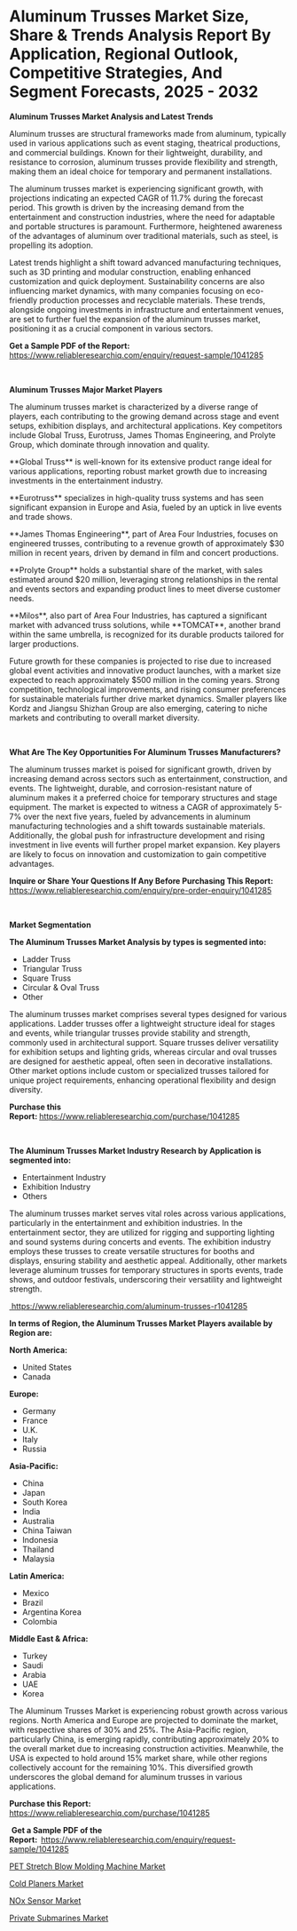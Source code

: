 <p><h1>Aluminum Trusses Market Size, Share & Trends Analysis Report By Application, Regional Outlook, Competitive Strategies, And Segment Forecasts, 2025 - 2032</h1></p><p><strong>Aluminum Trusses Market Analysis and Latest Trends</strong></p>
<p><p>Aluminum trusses are structural frameworks made from aluminum, typically used in various applications such as event staging, theatrical productions, and commercial buildings. Known for their lightweight, durability, and resistance to corrosion, aluminum trusses provide flexibility and strength, making them an ideal choice for temporary and permanent installations. </p><p>The aluminum trusses market is experiencing significant growth, with projections indicating an expected CAGR of 11.7% during the forecast period. This growth is driven by the increasing demand from the entertainment and construction industries, where the need for adaptable and portable structures is paramount. Furthermore, heightened awareness of the advantages of aluminum over traditional materials, such as steel, is propelling its adoption.</p><p>Latest trends highlight a shift toward advanced manufacturing techniques, such as 3D printing and modular construction, enabling enhanced customization and quick deployment. Sustainability concerns are also influencing market dynamics, with many companies focusing on eco-friendly production processes and recyclable materials. These trends, alongside ongoing investments in infrastructure and entertainment venues, are set to further fuel the expansion of the aluminum trusses market, positioning it as a crucial component in various sectors.</p></p>
<p><strong>Get a Sample PDF of the Report:&nbsp;</strong> <a href="https://www.reliableresearchiq.com/enquiry/request-sample/1041285?utm_campaign=1876&utm_medium=2&utm_source=Github&utm_content=ia&utm_term=17022025&utm_id=aluminum-trusses">https://www.reliableresearchiq.com/enquiry/request-sample/1041285</a></p>
<p>&nbsp;</p>
<p><strong>Aluminum Trusses Major Market Players</strong></p>
<p><p>The aluminum trusses market is characterized by a diverse range of players, each contributing to the growing demand across stage and event setups, exhibition displays, and architectural applications. Key competitors include Global Truss, Eurotruss, James Thomas Engineering, and Prolyte Group, which dominate through innovation and quality.</p><p>**Global Truss** is well-known for its extensive product range ideal for various applications, reporting robust market growth due to increasing investments in the entertainment industry. </p><p>**Eurotruss** specializes in high-quality truss systems and has seen significant expansion in Europe and Asia, fueled by an uptick in live events and trade shows. </p><p>**James Thomas Engineering**, part of Area Four Industries, focuses on engineered trusses, contributing to a revenue growth of approximately $30 million in recent years, driven by demand in film and concert productions.</p><p>**Prolyte Group** holds a substantial share of the market, with sales estimated around $20 million, leveraging strong relationships in the rental and events sectors and expanding product lines to meet diverse customer needs.</p><p>**Milos**, also part of Area Four Industries, has captured a significant market with advanced truss solutions, while **TOMCAT**, another brand within the same umbrella, is recognized for its durable products tailored for larger productions.</p><p>Future growth for these companies is projected to rise due to increased global event activities and innovative product launches, with a market size expected to reach approximately $500 million in the coming years. Strong competition, technological improvements, and rising consumer preferences for sustainable materials further drive market dynamics. Smaller players like Kordz and Jiangsu Shizhan Group are also emerging, catering to niche markets and contributing to overall market diversity.</p></p>
<p>&nbsp;</p>
<p><strong>What Are The Key Opportunities For Aluminum Trusses Manufacturers?</strong></p>
<p><p>The aluminum trusses market is poised for significant growth, driven by increasing demand across sectors such as entertainment, construction, and events. The lightweight, durable, and corrosion-resistant nature of aluminum makes it a preferred choice for temporary structures and stage equipment. The market is expected to witness a CAGR of approximately 5-7% over the next five years, fueled by advancements in aluminum manufacturing technologies and a shift towards sustainable materials. Additionally, the global push for infrastructure development and rising investment in live events will further propel market expansion. Key players are likely to focus on innovation and customization to gain competitive advantages.</p></p>
<p><strong>Inquire or Share Your Questions If Any Before Purchasing This Report:</strong> <a href="https://www.reliableresearchiq.com/enquiry/pre-order-enquiry/1041285?utm_campaign=1876&utm_medium=2&utm_source=Github&utm_content=ia&utm_term=17022025&utm_id=aluminum-trusses">https://www.reliableresearchiq.com/enquiry/pre-order-enquiry/1041285</a></p>
<p>&nbsp;</p>
<p><strong>Market Segmentation</strong></p>
<p><strong>The Aluminum Trusses Market Analysis by types is segmented into:</strong></p>
<p><ul><li>Ladder Truss</li><li>Triangular Truss</li><li>Square Truss</li><li>Circular & Oval Truss</li><li>Other</li></ul></p>
<p><p>The aluminum trusses market comprises several types designed for various applications. Ladder trusses offer a lightweight structure ideal for stages and events, while triangular trusses provide stability and strength, commonly used in architectural support. Square trusses deliver versatility for exhibition setups and lighting grids, whereas circular and oval trusses are designed for aesthetic appeal, often seen in decorative installations. Other market options include custom or specialized trusses tailored for unique project requirements, enhancing operational flexibility and design diversity.</p></p>
<p><strong>Purchase this Report:&nbsp;</strong><a href="https://www.reliableresearchiq.com/purchase/1041285?utm_campaign=1876&utm_medium=2&utm_source=Github&utm_content=ia&utm_term=17022025&utm_id=aluminum-trusses">https://www.reliableresearchiq.com/purchase/1041285</a></p>
<p>&nbsp;</p>
<p><strong>The Aluminum Trusses Market Industry Research by Application is segmented into:</strong></p>
<p><ul><li>Entertainment Industry</li><li>Exhibition Industry</li><li>Others</li></ul></p>
<p><p>The aluminum trusses market serves vital roles across various applications, particularly in the entertainment and exhibition industries. In the entertainment sector, they are utilized for rigging and supporting lighting and sound systems during concerts and events. The exhibition industry employs these trusses to create versatile structures for booths and displays, ensuring stability and aesthetic appeal. Additionally, other markets leverage aluminum trusses for temporary structures in sports events, trade shows, and outdoor festivals, underscoring their versatility and lightweight strength.</p></p>
<p><a href="https://www.reliableresearchiq.com/aluminum-trusses-r1041285?utm_campaign=1876&utm_medium=2&utm_source=Github&utm_content=ia&utm_term=17022025&utm_id=aluminum-trusses">&nbsp;https://www.reliableresearchiq.com/aluminum-trusses-r1041285</a></p>
<p><strong>In terms of Region, the Aluminum Trusses Market Players available by Region are:</strong></p>
<p>
    <p> <strong> North America: </strong>
        <ul>
            <li>United States</li>
            <li>Canada</li>
        </ul>
        </p> 
    <p> <strong> Europe: </strong>
        <ul>
            <li>Germany</li>
            <li>France</li>
            <li>U.K.</li>
            <li>Italy</li>
            <li>Russia</li>
        </ul>
        </p> 
    <p> <strong> Asia-Pacific: </strong>
        <ul>
            <li>China</li>
            <li>Japan</li>
            <li>South Korea</li>
            <li>India</li>
            <li>Australia</li>
            <li>China Taiwan</li>
            <li>Indonesia</li>
            <li>Thailand</li>
            <li>Malaysia</li>
        </ul>
        </p> 
    <p> <strong> Latin America: </strong>
        <ul>
            <li>Mexico</li>
            <li>Brazil</li>
            <li>Argentina Korea</li>
            <li>Colombia</li>
        </ul>
        </p> 
    <p> <strong> Middle East & Africa: </strong>
        <ul>
            <li>Turkey</li>
            <li>Saudi</li>
            <li>Arabia</li>
            <li>UAE</li>
            <li>Korea</li>
        </ul>
    </p>
    </p>
<p><p>The Aluminum Trusses Market is experiencing robust growth across various regions. North America and Europe are projected to dominate the market, with respective shares of 30% and 25%. The Asia-Pacific region, particularly China, is emerging rapidly, contributing approximately 20% to the overall market due to increasing construction activities. Meanwhile, the USA is expected to hold around 15% market share, while other regions collectively account for the remaining 10%. This diversified growth underscores the global demand for aluminum trusses in various applications.</p></p>
<p><strong>Purchase this Report: </strong><a href="https://www.reliableresearchiq.com/purchase/1041285?utm_campaign=1876&utm_medium=2&utm_source=Github&utm_content=ia&utm_term=17022025&utm_id=aluminum-trusses">https://www.reliableresearchiq.com/purchase/1041285</a></p>
<p>&nbsp;<strong>Get a Sample PDF of the Report:&nbsp;&nbsp;</strong><a href="https://www.reliableresearchiq.com/enquiry/request-sample/1041285?utm_campaign=1876&utm_medium=2&utm_source=Github&utm_content=ia&utm_term=17022025&utm_id=aluminum-trusses">https://www.reliableresearchiq.com/enquiry/request-sample/1041285</a></p>
<p><strong></strong></p>
<p><p><a href="https://github.com/lestymbango/Market-Research-Report-List-1/blob/main/pet-stretch-blow-molding-machine-market.md?utm_campaign=1876&utm_medium=2&utm_source=Github&utm_content=ia&utm_term=17022025&utm_id=aluminum-trusses">PET Stretch Blow Molding Machine Market</a></p><p><a href="https://github.com/enolvesey/Market-Research-Report-List-1/blob/main/cold-planers-market.md?utm_campaign=1876&utm_medium=2&utm_source=Github&utm_content=ia&utm_term=17022025&utm_id=aluminum-trusses">Cold Planers Market</a></p><p><a href="https://github.com/peggiputra7o/Market-Research-Report-List-1/blob/main/nox-sensor-market.md?utm_campaign=1876&utm_medium=2&utm_source=Github&utm_content=ia&utm_term=17022025&utm_id=aluminum-trusses">NOx Sensor Market</a></p><p><a href="https://github.com/sevitadwiani/Market-Research-Report-List-1/blob/main/private-submarines-market.md?utm_campaign=1876&utm_medium=2&utm_source=Github&utm_content=ia&utm_term=17022025&utm_id=aluminum-trusses">Private Submarines Market</a></p></p>